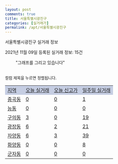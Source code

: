 ```yaml
---
layout: post
comments: true
title: 서울특별시광진구
categories: [실거래가]
permalink: /apt/서울특별시광진구
---
```


서울특별시광진구 실거래 정보

2021년 11월 09일 등록된 실거래 정보: 15건

<!--<script async src="https://pagead2.googlesyndication.com/pagead/js/adsbygoogle.js?client=ca-pub-3485438051770037"
 crossorigin="anonymous"></script>-->

<script type="text/javascript">
  google.charts.load('current', {'packages':['corechart']});
  google.charts.setOnLoadCallback(drawChart);

  function drawChart() {
    var data = google.visualization.arrayToDataTable([['거래일', '매매', '전월세', '전매'], ['21-01', 108, 253, 0], ['21-02', 66, 265, 0], ['21-03', 67, 223, 0], ['21-04', 45, 185, 0], ['21-05', 79, 208, 0], ['21-06', 60, 209, 0], ['21-07', 86, 257, 0], ['21-08', 75, 257, 0], ['21-09', 54, 185, 0], ['21-10', 22, 219, 0], ['21-11', 0, 25, 0]]);

    var options = {
      title: '최근 1년간 유형별 거래량 추이',
      legend: { position: 'bottom' }
    };

    setTimeout(function() {
        var chart = new google.visualization.LineChart(document.getElementById('columnchart_material'));
        chart.draw(data, (options));
        document.getElementById('loading').style.display = 'none';
        var dayLabel = (new Date()).getDay();
        if (dayLabel < 2) {
            sorttable.innerSortFunction.apply(document.getElementById('week'), []);
            sorttable.innerSortFunction.apply(document.getElementById('week'), []);        
        }
        else {
            sorttable.innerSortFunction.apply(document.getElementById('today'), []);
            sorttable.innerSortFunction.apply(document.getElementById('today'), []);
        }
    }, 200);

  }
</script>

<div id="loading" style="z-index:20; display: block; margin-left: 35px">"그래프를 그리고 있습니다"</div>
<div id="columnchart_material" style="width: 95%; margin-left: -35px; display: block"></div>
<!--<div style="width: 95%; margin-left: -35px; display: block">
      <script async src="https://pagead2.googlesyndication.com/pagead/js/adsbygoogle.js?client=ca-pub-3485438051770037"
          crossorigin="anonymous"></script>
      <ins class="adsbygoogle"
          style="display:block"
          data-ad-format="fluid"
          data-ad-layout-key="-fb+5w+4e-db+86"
          data-ad-client="ca-pub-3485438051770037"
          data-ad-slot="1827090281"></ins>
      <script>
          (adsbygoogle = window.adsbygoogle || []).push({});
      </script>
</div>-->
<br>

<font size='small' style='font-size: small;'>컬럼 제목을 누르면 정렬됩니다.</font>
<table class="sortable">
  <tr style='background-color: rgba(114, 132, 186,0.4);'>
    <td id="region"><a href="#">지역</a></td>
    <td id="today"><a href="#">오늘 실거래</a></td>
    <td id="today_new"><a href="#">오늘 신고가</a></td>
    <td id="week"><a href="#">일주일 실거래</a></td>
  </tr>

  
  <tr class="item">
    <td><a href="서울특별시광진구중곡동">중곡동</a></td>
    <td><a href="서울특별시광진구중곡동">0</a></td>
    <td><a href="서울특별시광진구중곡동">0</a></td>
    <td><a href="서울특별시광진구중곡동">1</a></td>
  </tr>
    

  <tr class="item">
    <td><a href="서울특별시광진구능동">능동</a></td>
    <td><a href="서울특별시광진구능동">0</a></td>
    <td><a href="서울특별시광진구능동">0</a></td>
    <td><a href="서울특별시광진구능동">0</a></td>
  </tr>
    

  <tr class="item">
    <td><a href="서울특별시광진구구의동">구의동</a></td>
    <td><a href="서울특별시광진구구의동">3</a></td>
    <td><a href="서울특별시광진구구의동">0</a></td>
    <td><a href="서울특별시광진구구의동">19</a></td>
  </tr>
    

  <tr class="item">
    <td><a href="서울특별시광진구광장동">광장동</a></td>
    <td><a href="서울특별시광진구광장동">6</a></td>
    <td><a href="서울특별시광진구광장동">2</a></td>
    <td><a href="서울특별시광진구광장동">21</a></td>
  </tr>
    

  <tr class="item">
    <td><a href="서울특별시광진구자양동">자양동</a></td>
    <td><a href="서울특별시광진구자양동">6</a></td>
    <td><a href="서울특별시광진구자양동">3</a></td>
    <td><a href="서울특별시광진구자양동">39</a></td>
  </tr>
    

  <tr class="item">
    <td><a href="서울특별시광진구화양동">화양동</a></td>
    <td><a href="서울특별시광진구화양동">0</a></td>
    <td><a href="서울특별시광진구화양동">0</a></td>
    <td><a href="서울특별시광진구화양동">8</a></td>
  </tr>
    

  <tr class="item">
    <td><a href="서울특별시광진구군자동">군자동</a></td>
    <td><a href="서울특별시광진구군자동">0</a></td>
    <td><a href="서울특별시광진구군자동">0</a></td>
    <td><a href="서울특별시광진구군자동">0</a></td>
  </tr>
    


</table>


    